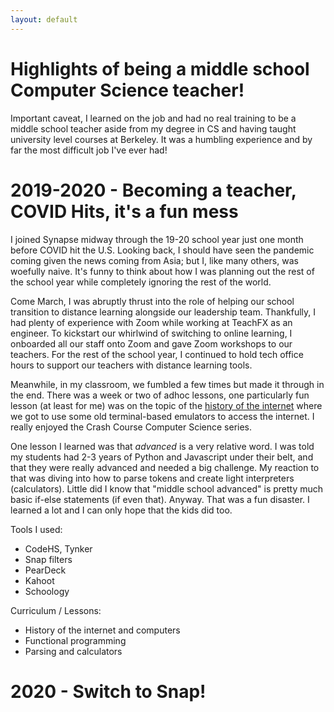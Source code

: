 ```yaml
---
layout: default
---
```


# Highlights of being a middle school Computer Science teacher!
Important caveat, I learned on the job and had no real training to be a middle school teacher aside from my degree in CS and having taught university level courses at Berkeley. It was a humbling experience and by far the most difficult job I've ever had!

# 2019-2020 - Becoming a teacher, COVID Hits, it's a fun mess
I joined Synapse midway through the 19-20 school year just one month before COVID hit the U.S. Looking back, I should have seen the pandemic coming given the news coming from Asia; but I, like many others, was woefully naive. It's funny to think about how I was planning out the rest of the school year while completely ignoring the rest of the world.

Come March, I was abruptly thrust into the role of helping our school transition to distance learning alongside our leadership team. Thankfully, I had plenty of experience with Zoom while working at TeachFX as an engineer. To kickstart our whirlwind of switching to online learning, I onboarded all our staff onto Zoom and gave Zoom workshops to our teachers. For the rest of the school year, I continued to hold tech office hours to support our teachers with distance learning tools. 

Meanwhile, in my classroom, we fumbled a few times but made it through in the end. There was a week or two of adhoc lessons, one particularly fun lesson (at least for me) was on the topic of the [history of the internet](https://docs.google.com/presentation/d/1kDKlHcvJxuNZ1F1M6zC23e9knNNWslvT53JMZaif5ms/edit?usp=sharing) where we got to use some old terminal-based emulators to access the internet. I really enjoyed the Crash Course Computer Science series.

One lesson I learned was that _advanced_ is a very relative word. I was told my students had 2-3 years of Python and Javascript under their belt, and that they were really advanced and needed a big challenge. My reaction to that was diving into how to parse tokens and create light interpreters (calculators). Little did I know that "middle school advanced" is pretty much basic if-else statements (if even that). Anyway. That was a fun disaster. I learned a lot and I can only hope that the kids did too. 

Tools I used: 
- CodeHS, Tynker
- Snap filters
- PearDeck
- Kahoot
- Schoology

Curriculum / Lessons:
- History of the internet and computers
- Functional programming
- Parsing and calculators

# 2020 - Switch to Snap!

